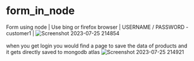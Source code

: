 # form_in_node
Form using node |   Use bing or firefox browser | USERNAME / PASSWORD - customer1 |
![Screenshot 2023-07-25 214854](https://github.com/akashD7892/form_in_node/assets/116936246/65b286d0-13a8-4a0e-b446-8ebacd5199a9)
<br/>
<br/>
when you get login you would find a page to save the data of products and it gets directly saved to mongodb atlas 
![Screenshot 2023-07-25 214921](https://github.com/akashD7892/form_in_node/assets/116936246/5981d58d-756f-4c4b-951f-8ecba43bbb1d)
